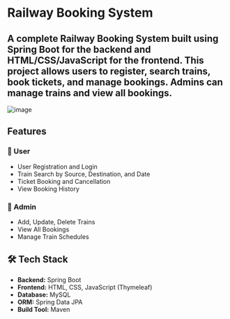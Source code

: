 
#  Railway Booking System

A complete Railway Booking System built using **Spring Boot** for the backend and **HTML/CSS/JavaScript** for the frontend. This project allows users to register, search trains, book tickets, and manage bookings. Admins can manage trains and view all bookings.
-------

![image](https://github.com/user-attachments/assets/710524cb-386a-4b9a-b2fb-380fee6a0ee7)

##  Features

### 👥 User
- User Registration and Login
- Train Search by Source, Destination, and Date
- Ticket Booking and Cancellation
- View Booking History

### 🔧 Admin
- Add, Update, Delete Trains
- View All Bookings
- Manage Train Schedules

## 🛠️ Tech Stack

- **Backend:** Spring Boot
- **Frontend:** HTML, CSS, JavaScript (Thymeleaf)
- **Database:** MySQL
- **ORM:** Spring Data JPA
- **Build Tool:** Maven


